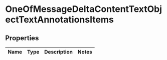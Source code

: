 # OneOfMessageDeltaContentTextObjectTextAnnotationsItems

## Properties
Name | Type | Description | Notes
------------ | ------------- | ------------- | -------------
